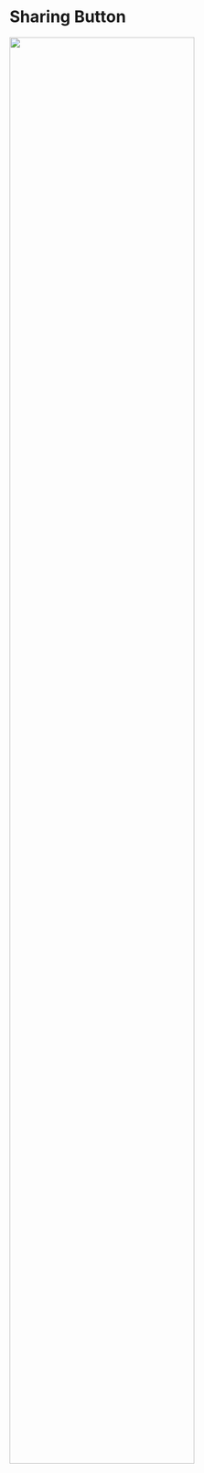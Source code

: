 # Sharing Button

<img src="https://github.com/athar-ansari/Animated-Toggle/assets/118714083/3028b3ec-cf23-46cf-8dfb-da94442c406f" width="80%">
